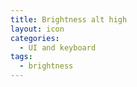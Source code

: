```yaml
---
title: Brightness alt high
layout: icon
categories:
  - UI and keyboard
tags:
  - brightness
---
```

